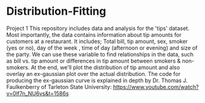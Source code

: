 # Distribution-Fitting

Project 1
This repository includes data and analysis for the 'tips' dataset. Most importantly, the data contains information about tip amounts for customers at a restaurant. It includes; Total bill, tip amount, sex, smoker (yes or no), day of the week , time of day (afternoon or evening) and size of the party. We can use these variable to find relationships in the data, such as bill vs. tip amount or differences in tip amount between smokers & non-smokers. At the end, we'll plot the distribution of tip amount and also overlay an ex-gaussian plot over the actual distribution. The code for producing the ex-gaussian curve is explained in depth by Dr. Thomas J. Faulkenberry of Tarleton State University: https://www.youtube.com/watch?v=0lf7n_NU6vs&t=1586s
